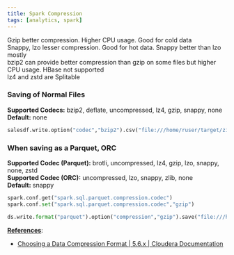 ```yaml
---
title: Spark Compression
tags: [analytics, spark]
---
```


Gzip better compression. Higher CPU usage. Good for cold data  
Snappy, lzo lesser compression. Good for hot data. Snappy better than lzo mostly  
bzip2 can provide better compression than gzip on some files but higher CPU usage.  HBase not supported  
lz4 and zstd are Splitable

### Saving of Normal Files

**Supported Codecs:** bzip2, deflate, uncompressed, lz4, gzip, snappy, none  
**Default:** none

````python
salesdf.write.option("codec","bzip2").csv("file:///home/ruser/target/zipfile")
````

### When saving as a Parquet, ORC

**Supported Codec (Parquet):** brotli, uncompressed, lz4, gzip, lzo, snappy, none, zstd  
**Supported Codec (ORC):** uncompressed, lzo, snappy, zlib, none  
**Default:** snappy

````python
spark.conf.get("spark.sql.parquet.compression.codec")
spark.conf.set("spark.sql.parquet.compression.codec","gzip")

ds.write.format("parquet").option("compression","gzip").save("file:///home/ak/data/dsgzip")
````

**<u>References</u>**:

* [Choosing a Data Compression Format | 5.6.x | Cloudera Documentation](https://docs.cloudera.com/documentation/enterprise/5-6-x/topics/admin_data_compression_performance.html)